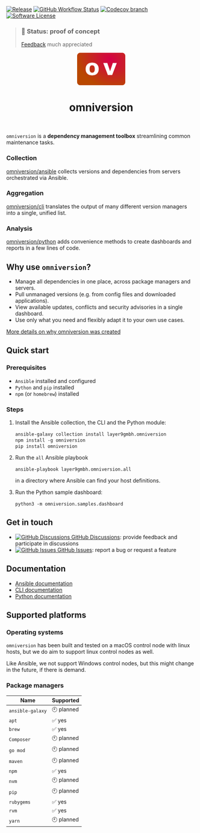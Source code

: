 [![Release](https://img.shields.io/github/v/release/omniversion/omniversion-cli.svg?style=for-the-badge)](https://github.com/omniversion/omniversion-cli/releases/latest)
[![GitHub Workflow Status](https://img.shields.io/github/workflow/status/omniversion/omniversion-cli/Upload%20code%20coverage?style=for-the-badge)](https://github.com/omniversion/omniversion-cli/actions?query=workflow%3A%22Upload%20code%20coverage%22)
[![Codecov branch](https://img.shields.io/codecov/c/github/omniversion/omniversion/main.svg?style=for-the-badge&token=X126WJ5IU4)](https://codecov.io/gh/omniversion/omniversion)
[![Software License](https://img.shields.io/badge/license-AGPL--3.0-green.svg?style=for-the-badge)](/LICENSE)


> ### 🚧 **Status: proof of concept**
> [Feedback](https://github.com/omniversion/omniversion/discussions/1) much appreciated


<!--suppress HtmlDeprecatedAttribute -->
<div align="center">
    <img src="docs/assets/omniversion.png" width="128" height="86" alt="omniversion logo" />
    <h1 align="center">omniversion</h1>
    <br />
</div>

`omniversion` is a **dependency management toolbox** streamlining common maintenance tasks.

### Collection
[omniversion/ansible](ansible) collects versions and dependencies from servers orchestrated via Ansible.

### Aggregation
[omniversion/cli](cli) translates the output of many different version managers into a single, unified list.

### Analysis
[omniversion/python](python) adds convenience methods to create dashboards and reports in a few lines of code.

## Why use `omniversion`?

* Manage all dependencies in one place, across package managers and servers.
* Pull unmanaged versions (e.g. from config files and downloaded applications).
* View available updates, conflicts and security advisories in a single dashboard.
* Use only what you need and flexibly adapt it to your own use cases.

[More details on why omniversion was created](docs/WHY.md)

## Quick start

### Prerequisites
* `Ansible` installed and configured
* `Python` and `pip` installed
* `npm` (or `homebrew`) installed

### Steps

1. Install the Ansible collection, the CLI and the Python module:
    ```shell
    ansible-galaxy collection install layer9gmbh.omniversion
    npm install -g omniversion
    pip install omniversion
    ```


2. Run the `all` Ansible playbook
    ```shell
    ansible-playbook layer9gmbh.omniversion.all
    ```
    in a directory where Ansible can find your host definitions.


3. Run the Python sample dashboard:
    ```shell
    python3 -m omniversion.samples.dashboard
    ```

## Get in touch

- [<img alt="GitHub Discussions" src="https://icongr.am/octicons/heart-fill.svg?color=808080&amp;size=10"/> GitHub Discussions](https://github.com/omniversion/omniversion/discussions/1): provide feedback and participate in discussions
- [<img alt="GitHub Issues" src="https://icongr.am/octicons/mark-github.svg?color=808080&amp;size=10"/> GitHub Issues](https://github.com/omniversion/omniversion/issues): report a bug or request a feature

## Documentation

* [Ansible documentation](ansible/README.md)
* [CLI documentation](https://pkg.go.dev/github.com/omniversion/omniversion/cli)
* [Python documentation](https://omniversion.github.io/omniversion/python/omniversion/)

## Supported platforms

### Operating systems

`omniversion` has been built and tested on a macOS control node with linux hosts, but we do aim to support linux control nodes as well.

Like Ansible, we not support Windows control nodes, but this might change in the future, if there is demand.

### Package managers

| Name             | Supported   |
|------------------|-------------|
| `ansible-galaxy` | 🕙 planned  |
| `apt`            | ✅ yes       |
| `brew`           | ✅ yes       |
| `Composer`       | 🕙 planned  |
| `go mod`         | 🕙 planned  |
| `maven`          | 🕙 planned  |
| `npm`            | ✅ yes       |
| `nvm`            | 🕙 planned  |
| `pip`            | 🕙 planned  |
| `rubygems`       | ✅ yes       |
| `rvm`            | ✅ yes       |
| `yarn`           | 🕙 planned  |
